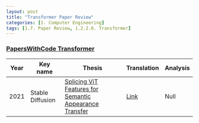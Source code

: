 ```yaml
---
layout: post 
title: "Transformer Paper Review"
categories: [1. Computer Engineering]
tags: [1.7. Paper Review, 1.2.2.6. Transformer]
---
```


### [PapersWithCode Transformer](https://paperswithcode.com/methods/category/transformers)

|Year|Key name|Thesis|Translation|Analysis|
|----|------|-----------|--------|--------|
|2021|Stable Diffusion|[Splicing ViT Features for Semantic Appearance Transfer](https://arxiv.org/abs/2201.00424v1)|[Link](https://maizer2.github.io/1.%20computer%20engineering/2023/03/15/(transformer)Splicing-ViT-Features-for-Semantic-Appearance-Transfer)|Null|